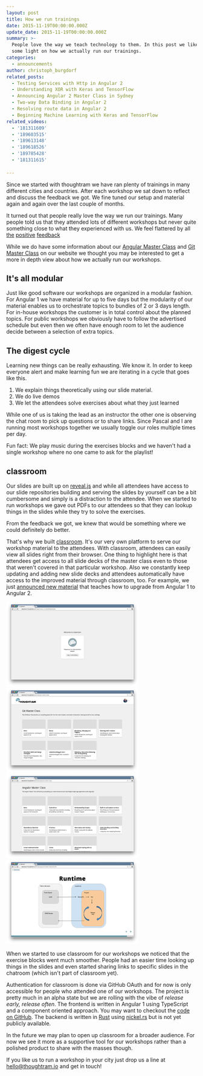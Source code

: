 ```yaml
---
layout: post
title: How we run trainings
date: 2015-11-19T00:00:00.000Z
update_date: 2015-11-19T00:00:00.000Z
summary: >-
  People love the way we teach technology to them. In this post we like to shed
  some light on how we actually run our trainings.
categories:
  - announcements
author: christoph_burgdorf
related_posts:
  - Testing Services with Http in Angular 2
  - Understanding XOR with Keras and TensorFlow
  - Announcing Angular 2 Master Class in Sydney
  - Two-way Data Binding in Angular 2
  - Resolving route data in Angular 2
  - Beginning Machine Learning with Keras and TensorFlow
related_videos:
  - '181311609'
  - '189603515'
  - '189613148'
  - '189618526'
  - '189785428'
  - '181311615'

---
```


Since we started with thoughtram we have ran plenty of trainings in many different cities and countries. After each workshop we sat down to reflect and discuss the feedback we got. We fine tuned our setup and material again and again over the last couple of months.

It turned out that people really love the way we run our trainings. Many people told us that they attended lots of different workshops but never quite something close to what they experienced with us. We feel flattered by all [the](https://twitter.com/terrible_herbst/status/630744936053391360) [positive](http://jvandemo.com/thoughtram-angular-master-class-review/) [feedback](https://www.facebook.com/thoughtram/reviews/)

While we do have some information about our [Angular Master Class](http://thoughtram.io/angular-master-class.html) and [Git Master Class](http://thoughtram.io/git-master-class.html) on our website we thought you may be interested to get a more in depth view about how we actually run our workshops.

## It's all modular

Just like good software our workshops are organized in a modular fashion. For Angular 1 we have material for up to five days but the modularity of our material enables us to orchestrate topics to bundles of 2 or 3 days length. For in-house workshops the customer is in total control about the planned topics. For public workshops we obviously have to follow the advertised schedule but even then we often have enough room to let the audience decide between a selection of extra topics.

## The digest cycle

Learning new things can be really exhausting. We know it. In order to keep everyone alert and make learning fun we are iterating in a cycle that goes like this.

1. We explain things theoretically using our slide material.
2. We do live demos
3. We let the attendees solve exercises about what they just learned

While one of us is taking the lead as an instructor the other one is observing the chat room to pick up questions or to share links. Since Pascal and I are running most workshops together we usually toggle our roles multiple times per day.

Fun fact: We play music during the exercises blocks and we haven't had a single workshop where no one came to ask for the playlist!

## classroom

Our slides are built up on [reveal.js](https://github.com/hakimel/reveal.js) and while all attendees have access to our slide repositories building and serving the slides by yourself can be a bit cumbersome and simply is a distraction to the attendee. When we started to run workshops we gave out PDFs to our attendees so that they can lookup things in the slides while they try to solve the exercises.

From the feedback we got, we knew that would be something where we could definitely do better.

That's why we built [classroom](http://classroom.thoughtram.io). It's our very own platform to serve our workshop material to the attendees. With classroom, attendees can easily view all slides right from their browser. One thing to highlight here is that attendees get access to all slide decks of the master class even to those that weren't covered in that particular workshop. Also we constantly keep updating and adding new slide decks and attendees automatically have access to the improved material through classroom, too. For example, we just [announced new material](http://blog.thoughtram.io/announcements/2015/10/26/angular-master-class-extended-ngupgrade.html) that teaches how to upgrade from Angular 1 to Angular 2.

<img src="/assets/classroom_login.png" style="width: 350px;"/>
<img src="/assets/classroom_gmc.png" style="width: 350px;"/>
<img src="/assets/classroom_amc.png" style="width: 350px;"/>
<img src="/assets/classroom_digest_cycle.png" style="width: 350px;"/>

When we started to use classroom for our workshops we noticed that the exercise blocks went much smoother. People had an easier time looking up things in the slides and even started sharing links to specific slides in the chatroom (which isn't part of classroom yet).

Authentication for classroom is done via GitHub OAuth and for now is only accessible for people who attended one of our workshops. The project is pretty much in an alpha state but we are rolling with the vibe of *release early, release often*. The frontend is written in Angular 1 using TypeScript and a component oriented approach. You may want to checkout the [code on GitHub](https://github.com/thoughtram/classroom-app). The backend is written in [Rust](http://rust-lang.org) using [nickel.rs](http://nickel.rs) but is not yet publicly available.

In the future we may plan to open up classroom for a broader audience. For now we see it more as a supportive tool for our workshops rather than a polished product to share with the masses though.

If you like us to run a workshop in your city just drop us a line at <hello@thoughtram.io> and get in touch!
